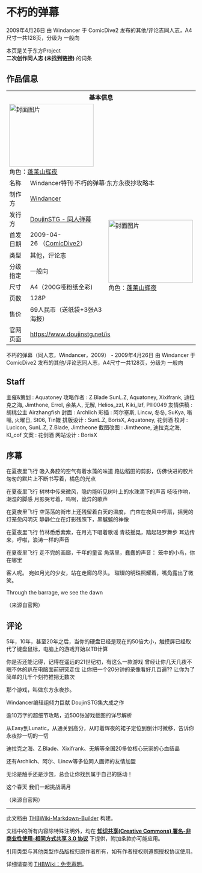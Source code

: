 # 不朽的弹幕

<!-- source html: G:\repos\THBWiki-Markdown-Builder\THBWikiMarkdown\Temp\main\d\da\ns0%3A%E4%B8%8D%E6%9C%BD%E7%9A%84%E5%BC%B9%E5%B9%95.html -->

2009年4月26日 由 Windancer 于 ComicDive2 发布的其他/评论志同人志，A4尺寸一共128页，分级为 一般向

本页是关于东方Project  
 **二次创作同人志 (未找到链接)** 的词条
## 作品信息

<table><tbody><tr><th colspan="3">基本信息</th></tr><tr><td class="cover-artwork-mobile" colspan="2"><a href="./文件-不朽的弹幕封面.jpg.md" class="image" title="封面图片"><img alt="封面图片" src="https://upload.thwiki.cc/thumb/e/ef/%E4%B8%8D%E6%9C%BD%E7%9A%84%E5%BC%B9%E5%B9%95%E5%B0%81%E9%9D%A2.jpg/224px-%E4%B8%8D%E6%9C%BD%E7%9A%84%E5%BC%B9%E5%B9%95%E5%B0%81%E9%9D%A2.jpg" decoding="async" loading="lazy" width="224" height="167" srcset="https://upload.thwiki.cc/thumb/e/ef/%E4%B8%8D%E6%9C%BD%E7%9A%84%E5%BC%B9%E5%B9%95%E5%B0%81%E9%9D%A2.jpg/336px-%E4%B8%8D%E6%9C%BD%E7%9A%84%E5%BC%B9%E5%B9%95%E5%B0%81%E9%9D%A2.jpg 1.5x, https://upload.thwiki.cc/thumb/e/ef/%E4%B8%8D%E6%9C%BD%E7%9A%84%E5%BC%B9%E5%B9%95%E5%B0%81%E9%9D%A2.jpg/448px-%E4%B8%8D%E6%9C%BD%E7%9A%84%E5%BC%B9%E5%B9%95%E5%B0%81%E9%9D%A2.jpg 2x" data-file-width="3316" data-file-height="2472"></a><div class="cover-char">角色：<a href="./蓬莱山辉夜.md" title="蓬莱山辉夜">蓬莱山辉夜</a></div></td>
</tr><tr><td class="label">名称</td><td colspan="2"> Windancer特刊·不朽的弹幕·东方永夜抄攻略本 </td></tr><tr><td class="label">制作方</td><td><a href="./Windancer.md" title="Windancer">Windancer</a></td><td class="cover-artwork" rowspan="8" style="min-width:224px;"><a href="./文件-不朽的弹幕封面.jpg.md" class="image" title="封面图片"><img alt="封面图片" src="https://upload.thwiki.cc/thumb/e/ef/%E4%B8%8D%E6%9C%BD%E7%9A%84%E5%BC%B9%E5%B9%95%E5%B0%81%E9%9D%A2.jpg/224px-%E4%B8%8D%E6%9C%BD%E7%9A%84%E5%BC%B9%E5%B9%95%E5%B0%81%E9%9D%A2.jpg" decoding="async" loading="lazy" width="224" height="167" srcset="https://upload.thwiki.cc/thumb/e/ef/%E4%B8%8D%E6%9C%BD%E7%9A%84%E5%BC%B9%E5%B9%95%E5%B0%81%E9%9D%A2.jpg/336px-%E4%B8%8D%E6%9C%BD%E7%9A%84%E5%BC%B9%E5%B9%95%E5%B0%81%E9%9D%A2.jpg 1.5x, https://upload.thwiki.cc/thumb/e/ef/%E4%B8%8D%E6%9C%BD%E7%9A%84%E5%BC%B9%E5%B9%95%E5%B0%81%E9%9D%A2.jpg/448px-%E4%B8%8D%E6%9C%BD%E7%9A%84%E5%BC%B9%E5%B9%95%E5%B0%81%E9%9D%A2.jpg 2x" data-file-width="3316" data-file-height="2472"></a><div class="cover-char">角色：<a href="./蓬莱山辉夜.md" title="蓬莱山辉夜">蓬莱山辉夜</a></div></td>
</tr><tr><td class="label">发行方</td><td><a href="/index.php?title=DoujinSTG_-_%E5%90%8C%E4%BA%BA%E5%BC%B9%E5%B9%95&amp;action=edit&amp;redlink=1" class="new" title="DoujinSTG - 同人弹幕（页面不存在）">DoujinSTG - 同人弹幕</a></td></tr><tr><td class="label">首发日期</td><td>2009-04-26&#160;（<a href="/展会作品列表?e=ComicDive%232">ComicDive2</a>）</td></tr><tr><td class="label">类型</td><td>其他，评论志</td></tr><tr><td class="label">分级指定</td><td>一般向</td></tr><tr><td class="label">尺寸</td><td>A4（200G哑粉纸全彩)</td></tr><tr><td class="label">页数</td><td>128P</td></tr><tr><td class="label">售价</td><td>69人民币（送纸袋+3张A3海报）</td></tr>
<tr><td class="label">官网页面</td><td colspan="2"><a rel="nofollow" class="external free" href="https://www.doujinstg.net/is">https://www.doujinstg.net/is</a></td></tr></tbody></table>

不朽的弹幕（同人志，Windancer，2009） - 2009年4月26日 由 Windancer 于 ComicDive2 发布的其他/评论志同人志，A4尺寸一共128页，分级为 一般向
## Staff
主催&amp;策划
: Aquatoney
攻略作者
: Z.Blade SunL.Z, Aquatoney, Xixifrank, 迪拉克之海, Jimthone, Errol, 余某人, 无解, Helios_zzl, Kiki_lzf, Plll0049
友情供稿
: 胡桃公主 Airzhangfish
封面
: Archlich
彩插
: 阿尔塞斯, Lincw, 冬冬, SuKya, 嗡嗡, 火曜日, St06, Tin鳗
排版设计
: SunL.Z, BorisX, Aquatoney, 花剑酒
校对
: Lucicon, SunL.Z, Z.Blade, Jimtheone
截图改图
: Jimtheone, 迪拉克之海, Kl_cof
文案
: 花剑酒
网站设计
: BorisX

## 序幕
  
在夏夜里飞行
吸入鼻腔的空气有着水藻的味道
路边稻田的剪影，仿佛快进的胶片
匆匆的默片上不断书写着，橘色的光点
  
  
在夏夜里飞行
树林中传来微风，隐约能听见树叶上的水珠滴下的声音
吱吱作响，潮湿的脚感
月影哭号着，呜啊，诡异的歌声
  
  
在夏夜里飞行
空荡荡的街市上还残留着白天的温度，
门帘在夜风中呼扇，摇晃的灯笼忽闪明灭
静静伫立在灯影残照下，黑魆魆的神像
  
  
在夏夜里飞行
竹林悉悉索索，在月光下唱着歌谣
青枝摇晃，踏起轻罗舞步
耳边传来，呼啦，浪涛一样的声音
  
  
在夏夜里飞行
走不完的画廊，千年的童谣
角落里，蠢蠢的声音：
笼中的小鸟，你在哪里
  
  
客人呢。
宛如月光的少女，站在走廊的尽头。
璀璨的明珠照耀着，嘴角露出了微笑。
  
  
Through the barrage, we see the dawn
  
  
（来源自官网）
  

## 评论
  
5年，10年，甚至20年之后，当你的硬盘已经是现在的50倍大小，触摸屏已经取代了键盘鼠标，电脑上的游戏开始以TB计算
  
  
你是否还能记得，记得在遥远的21世纪初，有这么一款游戏 
曾经让你几天几夜不眠不休的趴在电脑面前研究走位 
让你把一个20分钟的录像看好几百遍?? 让你为了简单的几千个刻符推把无数次 
  
  
那个游戏，叫做东方永夜抄。 
  
  
Windancer编辑组倾力巨献 DoujinSTG集大成之作 
  
  
逾10万字的超细节攻略，近500张游戏截图的详尽解析 
  
  
从Easy到Lunatic，从通关到高分，从盯着辉夜的裙子定位到倒计时微移，告诉你永夜抄一切的一切
  
  
迪拉克之海、Z.Blade、Xixifrank、无解等全国20多位核心玩家的心血结晶 
  
  
还有Archlich、阿尔、Lincw等多位同人画师的友情加盟 
  
  
无论是触手还是沙包，总会让你找到属于自己的感动！ 
  
  
这个春天 
我们一起挑战满月 
  
  
（来源自官网）
  
  
  

  





---

此文档由 [THBWiki-Markdown-Builder](https://github.com/Delsin-Yu/THBWiki-Markdown-Builder) 构建。

文档中的所有内容除特殊注明外，均在 [**知识共享(Creative Commons) 署名-非商业性使用-相同方式共享 3.0 协议**](https://creativecommons.org/licenses/by-sa/3.0/deed.zh-hans) 下提供，附加条款亦可能应用。

引用类型与其他类型作品版权归原作者所有，如有作者授权则遵照授权协议使用。

详细请查阅 [THBWiki：免责声明](https://thbwiki.cc/THBWiki:%E5%85%8D%E8%B4%A3%E5%A3%B0%E6%98%8E)。

